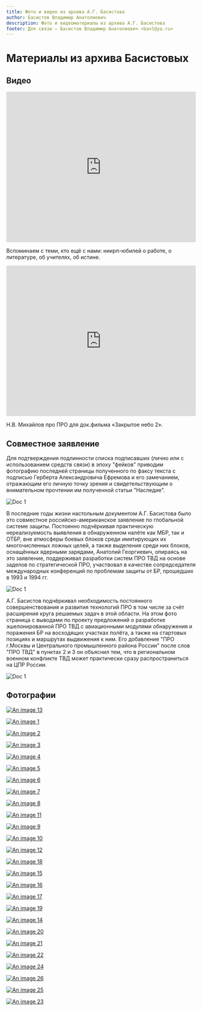 ```yaml
---
title: Фото и видео из архива А.Г. Басистова
author: Басистов Владимир Анатолиевич
description: Фото и видеоматериалы из архива А.Г. Басистова
footer: Для связи — Басистов Владимир Анатолиевич <bavl@ya.ru>
---
```


# Материалы из архива Басистовых

## Видео

<iframe width="100%" height="400" src="https://www.youtube.com/embed/uHmCbkDJxek" frameborder="0" allow="accelerometer; autoplay; encrypted-media; gyroscope; picture-in-picture" allowfullscreen></iframe>

Вспоминаем с теми, кто ещё с нами: ниирп-юбилей о работе, о литературе, об учителях, об истине.

<iframe width="100%" height="400" src="https://www.youtube.com/embed/7hYdJbxZ6FI" frameborder="0" allow="accelerometer; autoplay; encrypted-media; gyroscope; picture-in-picture" allowfullscreen></iframe>

Н.В. Михайлов про ПРО для док.фильма «Закрытое небо 2».

## Совместное заявление
Для подтверждения подлинности списка подписавших (лично или с использованием средств связи) в эпоху "фейков" приводим фотографию последней страницы полученного по факсу текста с подписью Герберта Александровича Ефремова и его замечанием, отражающим его личную точку зрения и свидетельствующим о внимательном прочтении им полученной статьи "Наследие".

![Doc 1](./doc1-1_fax.jpg)

В последние годы жизни настольным документом А.Г. Басистова было это совместное российско-американское заявление по глобальной системе защиты. Постоянно подчёркивая практическую нереализуемость выявления в обнаруженном налёте как МБР, так и ОТБР, вне атмосферы боевых блоков среди имитирующих их многочисленных ложных целей, а также выделения среди них блоков, оснащённых ядерными зарядами, Анатолий Георгиевич, опираясь на это заявление, поддерживал разработки систем ПРО ТВД на основе заделов по стратегической ПРО, участвовал в качестве сопредседателя международных конференций по проблемам защиты от БР, прошедших в 1993 и 1994 гг.

![Doc 1](./doc1-2_vyvody.jpg)

А.Г. Басистов подчёркивал необходимость постоянного совершенствования и развития технологий ПРО в том числе за счёт расширения круга решаемых задач в этой области. На этом фото страница с выводами по проекту предложений о разработке эшелонированной ПРО ТВД с авиационными модулями обнаружения и поражения БР на восходящих участках полёта, а также на стартовых позициях и маршрутах выдвижения к ним. Его добавление "ПРО г.Москвы и Центрального промышленного района России" после слов "ПРО ТВД" в пунктах 2 и 3 он объяснил тем, что в региональном военном конфликте ТВД может практически сразу распространиться на ЦПР России.

![Doc 1](./doc1-3_conference.jpg)

## Фотографии

[![An image 13](./20200704_18_21_44_small.jpg)](/photo/20200704_18_21_44_original.jpg)

[![An image 1](./20200624_17_30_26_small.jpg)](/photo/20200624_17_30_26_original.jpg)

[![An image 2](./20200624_17_22_53_small.jpg)](/photo/20200624_17_22_53_original.jpg)

[![An image 3](./20200624_17_26_11_small.jpg)](/photo/20200624_17_26_11_original.jpg)

[![An image 4](./20200624_17_25_34_small.jpg)](/photo/20200624_17_25_34_original.jpg)

[![An image 5](./20200624_17_24_55_small.jpg)](/photo/20200624_17_24_55_original.jpg)

[![An image 6](./20200624_17_34_11_small.jpg)](/photo/20200624_17_34_11_original.jpg)

[![An image 7](./20200624_17_33_19_small.jpg)](/photo/20200624_17_33_19_original.jpg)

[![An image 8](./20200624_17_23_25_small.jpg)](/photo/20200624_17_23_25_original.jpg)

[![An image 11](./20200624_17_35_43_small.jpg)](/photo/20200624_17_35_43_original.jpg)





[![An image 9](./20200624_17_38_33_small.jpg)](/photo/20200624_17_38_33_original.jpg)

[![An image 10](./20200624_17_39_25_small.jpg)](/photo/20200624_17_39_25_original.jpg)



[![An image 12](./20200624_17_36_49_small.jpg)](/photo/20200624_17_36_49_original.jpg)

[![An image 18](./20200704_18_19_28_small.jpg)](/photo/20200704_18_19_28_original.jpg)




[![An image 15](./20200704_18_20_35_small.jpg)](/photo/20200704_18_20_35_original.jpg)

[![An image 16](./20200704_18_20_19_small.jpg)](/photo/20200704_18_20_19_original.jpg)

[![An image 17](./20200704_18_19_59_small.jpg)](/photo/20200704_18_19_59_original.jpg)

[![An image 19](./20200704_18_19_05_small.jpg)](/photo/20200704_18_19_05_original.jpg)


[![An image 14](./20200704_18_21_24_small.jpg)](/photo/20200704_18_21_24_original.jpg)

[![An image 20](./20200704_18_18_33_small.jpg)](/photo/20200704_18_18_33_original.jpg)

[![An image 21](./20200704_18_18_09_small.jpg)](/photo/20200704_18_18_09_original.jpg)

[![An image 22](./20200704_18_17_25_small.jpg)](/photo/20200704_18_17_25_original.jpg)

[![An image 24](./20200704_18_16_17_small.jpg)](/photo/20200704_18_16_17_original.jpg)

[![An image 26](./20200704_18_15_02_small.jpg)](/photo/20200704_18_15_02_original.jpg)

[![An image 25](./20200704_18_15_26_small.jpg)](/photo/20200704_18_15_26_original.jpg)

[![An image 23](./20200704_18_17_00_small.jpg)](/photo/20200704_18_17_00_original.jpg)





